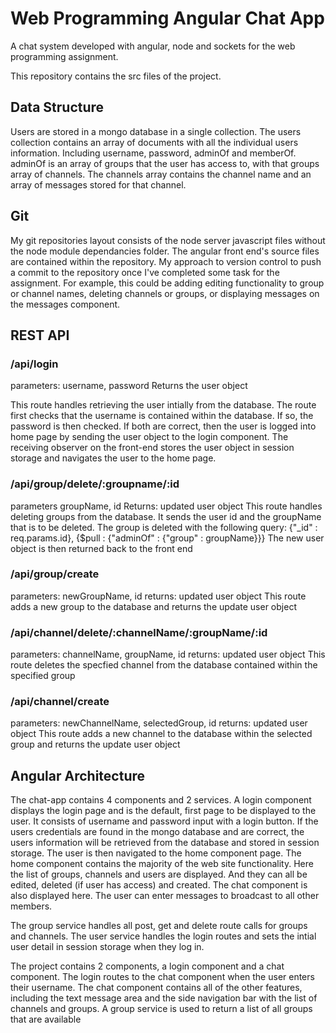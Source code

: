 # Web Programming Angular Chat App 
A chat system developed with angular, node and sockets for the web programming assignment.

This repository contains the src files of the project. 

## Data Structure
Users are stored in a mongo database in a single collection. The users collection contains an array of documents with all the individual users information. Including username, password, adminOf and memberOf. adminOf is an array of groups that the user has access to, with that groups array of channels. The channels array contains the channel name and an array of messages stored for that channel.

## Git 
My git repositories layout consists of the node server javascript files without the node module dependancies folder. The angular front end's source files are contained within the repository.
My approach to version control to push a commit to the repository once I've completed some task for the assignment. For example, this could be adding editing functionality to group or channel names, deleting channels or groups, or displaying messages on the messages component.
## REST API
### /api/login
parameters:
  username, password
Returns the user object

This route handles retrieving the user intially from the database. The route first checks that the username is contained within the database. If so, the password is then checked. If both are correct, then the user is logged into home page by sending the user object to the login component. The receiving observer on the front-end stores the user object in session storage and navigates the user to the home page.

### /api/group/delete/:groupname/:id
parameters
  groupName, id
 Returns:
  updated user object
 This route handles deleting groups from the database. It sends the user id and the groupName that is to be deleted. The group is deleted with the following query:
 {"_id" : req.params.id}, {$pull : {"adminOf" : {"group" : groupName}}}
 The new user object is then returned back to the front end
 
 ### /api/group/create
 parameters:
  newGroupName, id
  returns:
    updated user object
 This route adds a new group to the database and returns the update user object
 
 ### /api/channel/delete/:channelName/:groupName/:id
 
 parameters:
  channelName, groupName, id
 returns:
  updated user object
 This route deletes the specfied channel from the database contained within the specified group
 
 ### /api/channel/create
 parameters:
  newChannelName, selectedGroup, id
 returns:
  updated user object
 This route adds a new channel to the database within the selected group and returns the update user object
 

## Angular Architecture
The chat-app contains 4 components and 2 services. 
A login component displays the login page and is the default, first page to be displayed to the user. It consists of username and password input with a login button. If the users credentials are found in the mongo database and are correct, the users information will be retrieved from the database and stored in session storage. The user is then navigated to the home component page.
The home component contains the majority of the web site functionality. Here the list of groups, channels and users are displayed. And they can all be edited, deleted (if user has access) and created. The chat component is also displayed here. The user can enter messages to broadcast to all other members.

The group service handles all post, get and delete route calls for groups and channels.
The user service handles the login routes and sets the intial user detail in session storage when they log in.

The project contains 2 components, a login component and a chat component. The login routes to the chat component when the user enters their username. The chat component contains all of the other features, including the text message area and the side navigation bar with the list of channels and groups. 
A group service is used to return a list of all groups that are available
